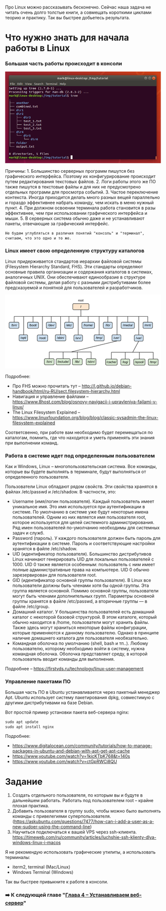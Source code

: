 Про Linux можно рассказывать бесконечно. Сейчас наша задача не читать очень долго толстые книги, а совмещать короткими циклами теорию и практику. Так вы быстрее добьетесь результата.

# Что нужно знать для начала работы в Linux

### Большая часть работы происходит в консоли

![Pasted image 20250126164657.png](<https://github.com/abadd00d/web-for-juniors/blob/main/img/Pasted image 20250126164657.png>)

Причины:
	1. Большинство серверных программ пишутся без графического интерфейса. Поэтому их конфигурирование происходит путем редактирования текстовых файлов.
	2. Логи работы этого же ПО также пишутся в текстовые файлы и для них не предусмотрено отдельных программ для просмотра событий.
	3. Частое переключение контекста. Иногда приходится делать много разных вещей параллельно и гораздо эффективнее набрать команду, чем искать в меню нужный пункт.
	4. При должном освоении терминала работа становится в разы эффективнее, чем при использовании графического интерфейса и мыши.
	5. В серверных система обычно даже и не устанавливают пакеты, отвечающие за графический интерфейс.

```
Не будем углубляться в различия понятий "консоль" и "терминал", считаем, что это одно и то же.
```

### Linux имеет свою определенную структуру каталогов

Linux придерживается стандартов иерархии файловой системы (Filesystem Hierarchy Standard, FHS). Эти стандарты определяют основные правила организации и содержания каталогов в системах, аналогичных UNIX. Они обеспечивают единообразие в структуре файловой системы, делая работу с разными дистрибутивами более предсказуемой и понятной для пользователей и разработчиков.

![Pasted image 20250126164621.png](<https://github.com/abadd00d/web-for-juniors/blob/main/img/Pasted image 20250126164621.png>)

Подробнее:
- Про FHS можно прочитать тут – http://l.github.io/debian-handbook/html/ru-RU/sect.filesystem-hierarchy.html
- Навигация и управление файлами – https://www.8host.com/blog/osnovy-navigacii-i-upravleniya-fajlami-v-linux/
- The Linux Filesystem Explained – https://www.linuxfoundation.org/blog/blog/classic-sysadmin-the-linux-filesystem-explained

Соответсвенно, при работе вам необходимо будет перемещаться по каталогам, помнить, где что находится и уметь применять эти знания при выполнении команд.

### Работа в системе идет под определенным пользователем

Как и Windows, Linux – многопользовательская система. Все команды, которые вы будете выполнять в терминале, будут выполняться от определенного пользователя.

Пользователи Linux обладают рядом свойств. Эти свойства хранятся в файлах /etc/passwd и /etc/shadow. В частности, это:
- Username (имя/логин пользователя). Каждый пользователь имеет уникальное имя. Это имя используется при аутентификации в системе. По умолчанию в системе уже будут некоторые имена пользователей. Одним из них является имя пользователя root, которое используется для целей системного администрирования. Ряд имен пользователей по-умолчанию необходимы для системных задач и служб.
- Password (пароль). У каждого пользователя должен быть пароль для аутентификации в системе. Пароль и соответствующие настройки хранятся в файле /etc/shadow.
- UID (идентификатор пользователя). Большинство дистрибутивов Linux начинают генерировать UID для локальных пользователей с 1000. UID 0 также является особенным: пользователь с ним имеет полные административные права на компьютере. UID 0 обычно зарезервирован для пользователя root.
- GID (идентификатор основной группы пользователя). В Linux все пользователи должны быть членами хотя бы одной группы. Эта группа является основной. Помимо основной группы, пользователи могут быть членами дополнительных групп. Параметры основной группы хранятся в файле /etc/passwd, а вторичные группы — в файле /etc/group.
- Домашний каталог. У большинства пользователей есть домашний каталог с некоторой базовой структурой. В этом каталоге, который обычно находится в /home, пользователи могут хранить файлы. Также здесь могут храниться некоторые файлы конфигурации, которые применяются к данному пользователю. Однако в принципе наличие домашнего каталога для пользователя необязательно.
- Командная оболочка по умолчанию (shell, bash и тп..). Любому пользователю, которому необходимо войти в систему, нужна командная оболочка. Оболочка представляет среду, в которой пользователь вводит команды для выполнения.

Подробнее – https://firstvds.ru/technology/linux-user-management

### Управление пакетами ПО

Большая часть ПО в Ubuntu устанавливается через пакетный менеджер Apt. Ubuntu использует систему пакетирования dpkg, совместимую с другими дистрибутивами на базе Debian.

Вот простой пример установки пакета веб-сервера nginx:
```
sudo apt update
sudo apt install nginx
```

Подробнее:
- https://www.digitalocean.com/community/tutorials/how-to-manage-packages-in-ubuntu-and-debian-with-apt-get-apt-cache
- https://www.youtube.com/watch?v=1kicKTbK768&t=140s
- https://www.youtube.com/watch?v=ctGpRWCi8QU

# Задание

1. Создать отдельного пользователя, по которым вы и будуте в дальнейшем работать. Работать под пользователем root – крайне плохая практика.
2. Добавить пользователя в группу sudo, чтобы можно было выполнять команды с привелегиями суперпользователя. (https://askubuntu.com/questions/7477/how-can-i-add-a-user-as-a-new-sudoer-using-the-command-line)
3. Научиться подключаться к вашей VPS через ssh-клиента. https://timeweb.com/ru/community/articles/luchshie-ssh-klienty-dlya-windows-linux-i-macos

Я не рекомендую использовать графические утилиты, а использовать терминалы:
- iterm2, terminal (Mac/Linux)
- Windows Terminal (Windows)

Так вы быстрее привыкните к работе в консоли.

### ➡️ К следующей главе "[Глава 4 – Устанавливаем веб-сервер](<https://github.com/abadd00d/web-for-juniors/blob/main/course/Глава 4 – Устанавливаем веб-сервер.md>)"